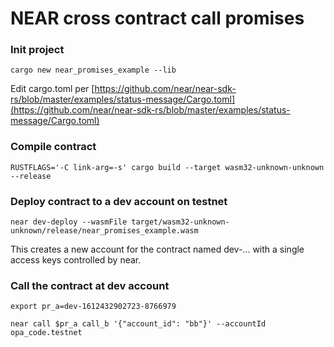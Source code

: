 # NEAR cross contract call promises

### Init project
```
cargo new near_promises_example --lib
```

Edit cargo.toml per [https://github.com/near/near-sdk-rs/blob/master/examples/status-message/Cargo.toml](https://github.com/near/near-sdk-rs/blob/master/examples/status-message/Cargo.toml)

### Compile contract
```
RUSTFLAGS='-C link-arg=-s' cargo build --target wasm32-unknown-unknown --release
```

### Deploy contract to a dev account on testnet
```
near dev-deploy --wasmFile target/wasm32-unknown-unknown/release/near_promises_example.wasm
```
This creates a new account for the contract named dev-... with a single access keys controlled by near.

### Call the contract at dev account
```
export pr_a=dev-1612432902723-8766979

near call $pr_a call_b '{"account_id": "bb"}' --accountId opa_code.testnet
```